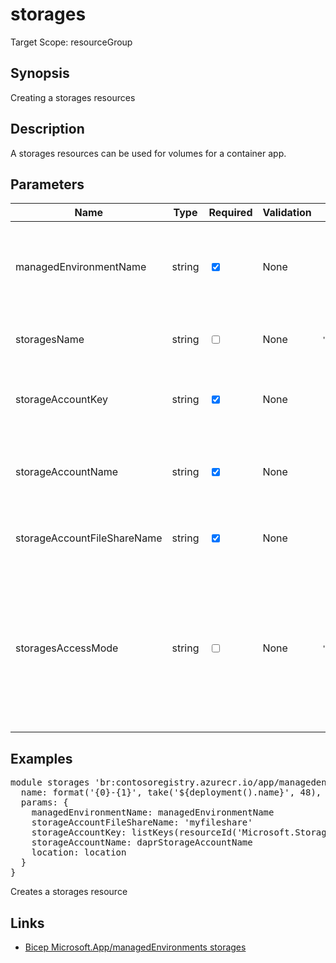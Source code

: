 ﻿# storages

Target Scope: resourceGroup

## Synopsis
Creating a storages resources

## Description
A storages resources can be used for volumes for a container app.

## Parameters
| Name | Type | Required | Validation | Default value | Description |
| -- |  -- | -- | -- | -- | -- |
| managedEnvironmentName | string | <input type="checkbox" checked> | None | <pre></pre> | The name for the managed Environment for the Container App. |
| storagesName | string | <input type="checkbox"> | None | <pre>'azurefilestorage'</pre> | The name for the storages resource |
| storageAccountKey | string | <input type="checkbox" checked> | None | <pre></pre> | The account key to use on the storage account |
| storageAccountName | string | <input type="checkbox" checked> | None | <pre></pre> | the storage account name. This should be pre-existing. |
| storageAccountFileShareName | string | <input type="checkbox" checked> | None | <pre></pre> | the fileshare name in the storage account. |
| storagesAccessMode | string | <input type="checkbox"> | None | <pre>'ReadWrite'</pre> | Since you need to use a shareName (Azure File Share Storage), accessMode should be set to either ReadWrite or ReadOnly. |

## Examples
<pre>
module storages 'br:contosoregistry.azurecr.io/app/managedenvironments/storages:latest' = {
  name: format('{0}-{1}', take('${deployment().name}', 48), 'storages')
  params: {
    managedEnvironmentName: managedEnvironmentName
    storageAccountFileShareName: 'myfileshare'
    storageAccountKey: listKeys(resourceId('Microsoft.Storage/storageAccounts/', storageAccount.name), '2021-09-01').keys[0].value
    storageAccountName: daprStorageAccountName
    location: location
  }
}
</pre>
<p>Creates a storages resource</p>

## Links
- [Bicep Microsoft.App/managedEnvironments storages](https://learn.microsoft.com/en-us/azure/templates/microsoft.app/managedenvironments/storages?pivots=deployment-language-bicep)
